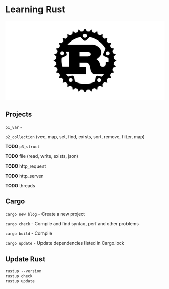 # Learning Rust

![](logo.jpeg)

## Projects

`p1_var` -

`p2_collection` (vec, map, set, find, exists, sort, remove, filter, map)

**TODO** `p3_struct`

**TODO** file (read, write, exists, json)

**TODO** http_request

**TODO** http_server

**TODO** threads

## Cargo

`cargo new blog` - Create a new project

`cargo check` - Compile and find syntax, perf and other problems

`cargo build` - Compile

`cargo update` - Update dependencies listed in Cargo.lock

## Update Rust

```
rustup --version
rustup check
rustup update
```
